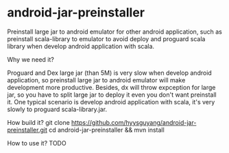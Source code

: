 android-jar-preinstaller
========================

Preinstall large jar to android emulator for other android application, such as preinstall scala-library to emulator to
avoid deploy and proguard scala library when develop android application with scala.


Why we need it?

Proguard and Dex large jar (than 5M) is very slow when develop android application, so preinstall large jar to android
emulator will make development more productive. Besides, dx will throw expception for large jar, so you have to split
large jar to deploy it even you don't want preinstall it. One typical scenario is develop android application with scala,
it's very slowly to proguard scala-library.jar.


How build it?
git clone https://github.com/hyysguyang/android-jar-preinstaller.git
cd android-jar-preinstaller && mvn install

How to use it?
TODO



